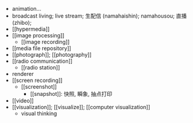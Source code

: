 - animation...
- broadcast living; live stream; 生配信 (namahaishin); namahousou; 直播 (zhibo);
- [[hypermedia]]
- [[image processing]]
    - [[image recording]]
- [[media file repository]]
- [[photograph]]; [[photography]]
- [[radio communication]]
    - [[radio station]]
- renderer
- [[screen recording]]
    - [[screenshot]]
        - [[snapshot]]: 快照, 瞬象, 抽点打印
- [[video]]
- [[visualization]]; [[visualize]]; [[computer visualization]]
    - visual thinking
